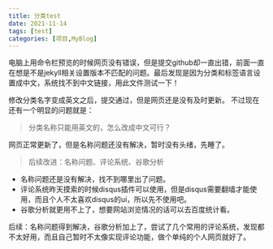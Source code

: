 ```yaml
---
title: 分类test
date: 2021-11-14
tags: [test]
categories: [项目,MyBlog]
---
```

电脑上用命令栏预览的时候网页没有错误，但是提交github却一直出错，前面一直在想是不是jekyll相关设置版本不匹配的问题。最后发现是因为分类和标签语言设置成中文，系统找不到中文链接，用此文件测试一下！

修改分类名字变成英文之后，提交通过，但是网页还是没有及时更新。
不过现在还有一个明显的问题就是：

>  分类名称只能用英文的，怎么改成中文可行？

网页正常更新了，但是名称问题还没有解决，暂时没有头绪，先睡了。

> 后续改进：名称问题、评论系统、谷歌分析

* 名称问题还是没有解决，找不到哪里出了问题。
* 评论系统昨天摸索的时候disqus插件可以使用，但是disqus需要翻墙才能使用，而且个人不太喜欢disqus的ui，所以先不使用吧。
* 谷歌分析就更用不上了，想要网站浏览情况的话可以去百度统计看。

后续：名称问题得到解决，谷歌分析加上了，尝试了几个常用的评论系统，发现都不太好用，而且自己暂时不太像实现评论功能，做个单纯的个人网页就好了。
